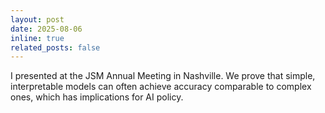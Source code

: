 ```yaml
---
layout: post
date: 2025-08-06
inline: true
related_posts: false
---
```



I presented at the JSM Annual Meeting in Nashville.  We prove that simple, interpretable models can often achieve accuracy comparable to complex ones, which has implications for AI policy.
